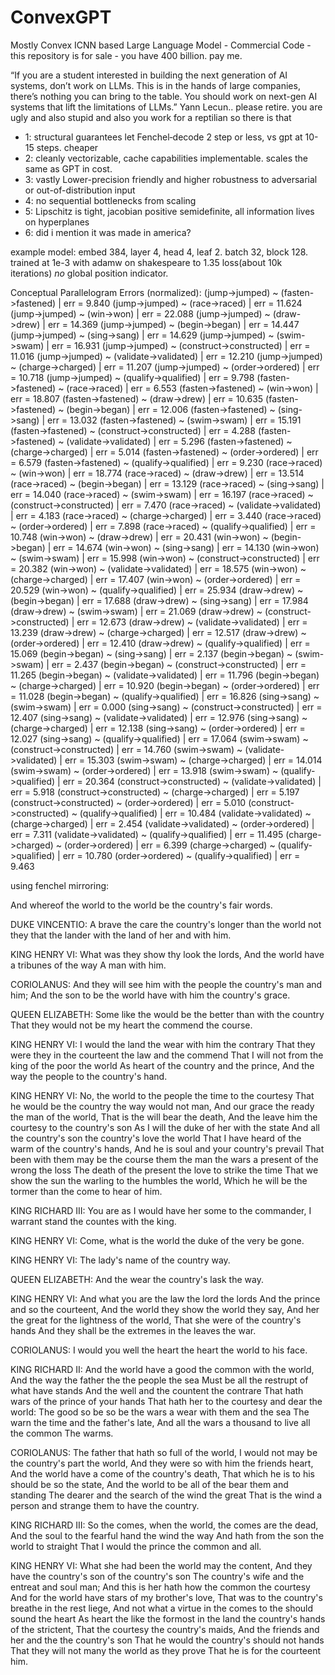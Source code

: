 # ConvexGPT
Mostly Convex ICNN based Large Language Model - Commercial Code - this repository is for sale - you have 400 billion. pay me.

“If you are a student interested in building the next generation of AI systems, don’t work on LLMs. This is in the hands of large companies, there’s nothing you can bring to the table. You should work on next-gen AI systems that lift the limitations of LLMs.” Yann Lecun.. please retire. you are ugly and also stupid and also you work for a reptilian so there is that

* 1: structural guarantees let Fenchel‐decode 2 step or less, vs gpt at 10-15 steps. cheaper 
* 2: cleanly vectorizable, cache capabilities implementable. scales the same as GPT in cost.
* 3: vastly Lower-precision friendly and higher robustness to adversarial or out-of-distribution input
* 4: no sequential bottlenecks from scaling
* 5: Lipschitz is tight, jacobian positive semidefinite, all information lives on hyperplanes
* 6: did i mention it was made in america?

example model:
embed 384, layer 4, head 4, leaf 2. batch 32, block 128.
trained at 1e-3 with adamw on shakespeare to 1.35 loss(about 10k iterations)
*no* global position indicator.

Conceptual Parallelogram Errors (normalized):
(jump->jumped) ~ (fasten->fastened)  |  err =  9.840
(jump->jumped) ~ (race->raced)  |  err = 11.624
(jump->jumped) ~ (win->won)  |  err = 22.088
(jump->jumped) ~ (draw->drew)  |  err = 14.369
(jump->jumped) ~ (begin->began)  |  err = 14.447
(jump->jumped) ~ (sing->sang)  |  err = 14.629
(jump->jumped) ~ (swim->swam)  |  err = 16.931
(jump->jumped) ~ (construct->constructed)  |  err = 11.016
(jump->jumped) ~ (validate->validated)  |  err = 12.210
(jump->jumped) ~ (charge->charged)  |  err = 11.207
(jump->jumped) ~ (order->ordered)  |  err = 10.718
(jump->jumped) ~ (qualify->qualified)  |  err =  9.798
(fasten->fastened) ~ (race->raced)  |  err =  6.553
(fasten->fastened) ~ (win->won)  |  err = 18.807
(fasten->fastened) ~ (draw->drew)  |  err = 10.635
(fasten->fastened) ~ (begin->began)  |  err = 12.006
(fasten->fastened) ~ (sing->sang)  |  err = 13.032
(fasten->fastened) ~ (swim->swam)  |  err = 15.191
(fasten->fastened) ~ (construct->constructed)  |  err =  4.288
(fasten->fastened) ~ (validate->validated)  |  err =  5.296
(fasten->fastened) ~ (charge->charged)  |  err =  5.014
(fasten->fastened) ~ (order->ordered)  |  err =  6.579
(fasten->fastened) ~ (qualify->qualified)  |  err =  9.230
(race->raced) ~ (win->won)  |  err = 18.774
(race->raced) ~ (draw->drew)  |  err = 13.514
(race->raced) ~ (begin->began)  |  err = 13.129
(race->raced) ~ (sing->sang)  |  err = 14.040
(race->raced) ~ (swim->swam)  |  err = 16.197
(race->raced) ~ (construct->constructed)  |  err =  7.470
(race->raced) ~ (validate->validated)  |  err =  4.183
(race->raced) ~ (charge->charged)  |  err =  3.440
(race->raced) ~ (order->ordered)  |  err =  7.898
(race->raced) ~ (qualify->qualified)  |  err = 10.748
(win->won) ~ (draw->drew)  |  err = 20.431
(win->won) ~ (begin->began)  |  err = 14.674
(win->won) ~ (sing->sang)  |  err = 14.130
(win->won) ~ (swim->swam)  |  err = 15.998
(win->won) ~ (construct->constructed)  |  err = 20.382
(win->won) ~ (validate->validated)  |  err = 18.575
(win->won) ~ (charge->charged)  |  err = 17.407
(win->won) ~ (order->ordered)  |  err = 20.529
(win->won) ~ (qualify->qualified)  |  err = 25.934
(draw->drew) ~ (begin->began)  |  err = 17.688
(draw->drew) ~ (sing->sang)  |  err = 17.984
(draw->drew) ~ (swim->swam)  |  err = 21.069
(draw->drew) ~ (construct->constructed)  |  err = 12.673
(draw->drew) ~ (validate->validated)  |  err = 13.239
(draw->drew) ~ (charge->charged)  |  err = 12.517
(draw->drew) ~ (order->ordered)  |  err = 12.410
(draw->drew) ~ (qualify->qualified)  |  err = 15.069
(begin->began) ~ (sing->sang)  |  err =  2.137
(begin->began) ~ (swim->swam)  |  err =  2.437
(begin->began) ~ (construct->constructed)  |  err = 11.265
(begin->began) ~ (validate->validated)  |  err = 11.796
(begin->began) ~ (charge->charged)  |  err = 10.920
(begin->began) ~ (order->ordered)  |  err = 11.028
(begin->began) ~ (qualify->qualified)  |  err = 16.826
(sing->sang) ~ (swim->swam)  |  err =  0.000
(sing->sang) ~ (construct->constructed)  |  err = 12.407
(sing->sang) ~ (validate->validated)  |  err = 12.976
(sing->sang) ~ (charge->charged)  |  err = 12.138
(sing->sang) ~ (order->ordered)  |  err = 12.027
(sing->sang) ~ (qualify->qualified)  |  err = 17.064
(swim->swam) ~ (construct->constructed)  |  err = 14.760
(swim->swam) ~ (validate->validated)  |  err = 15.303
(swim->swam) ~ (charge->charged)  |  err = 14.014
(swim->swam) ~ (order->ordered)  |  err = 13.918
(swim->swam) ~ (qualify->qualified)  |  err = 20.364
(construct->constructed) ~ (validate->validated)  |  err =  5.918
(construct->constructed) ~ (charge->charged)  |  err =  5.197
(construct->constructed) ~ (order->ordered)  |  err =  5.010
(construct->constructed) ~ (qualify->qualified)  |  err = 10.484
(validate->validated) ~ (charge->charged)  |  err =  2.454
(validate->validated) ~ (order->ordered)  |  err =  7.311
(validate->validated) ~ (qualify->qualified)  |  err = 11.495
(charge->charged) ~ (order->ordered)  |  err =  6.399
(charge->charged) ~ (qualify->qualified)  |  err = 10.780
(order->ordered) ~ (qualify->qualified)  |  err =  9.463


using fenchel mirroring:

And whereof the world to the world be the country's fair words.

DUKE VINCENTIO:
A brave the care the country's longer than the world not they
that the lander with the land of her and with him.

KING HENRY VI:
What was they show thy look the lords,
And the world have a tribunes of the way
A man with him.

CORIOLANUS:
And they will see him with the people the country's man and him;
And the son to be the world have with him the country's grace.

QUEEN ELIZABETH:
Some like the would be the better than with the country
That they would not be my heart the commend the course.

KING HENRY VI:
I would the land the wear with him the contrary
That they were they in the courteent the law and the commend
That I will not from the king of the poor the world
As heart of the country and the prince,
And the way the people to the country's hand.

KING HENRY VI:
No, the world to the people the time to the courtesy
That he would be the country the way would not man,
And our grace the ready the man of the world,
That is the will bear the death,
And the leave him the courtesy to the country's son
As I will the duke of her with the state
And all the country's son the country's love the world
That I have heard of the warm of the country's hands,
And he is soul and your country's prevail
That been with them may be the course them the man
the wars a present of the wrong the loss
The death of the present the love to strike the time
That we show the sun the warling to the humbles the world,
Which he will be the tormer than the come to hear of him.

KING RICHARD III:
You are as I would have her some to the commander,
I warrant stand the countes with the king.

KING HENRY VI:
Come, what is the world the duke of the very be gone.

KING HENRY VI:
The lady's name of the country way.

QUEEN ELIZABETH:
And the wear the country's lask the way.

KING HENRY VI:
And what you are the law the lord the lords
And the prince and so the courteent,
And the world they show the world they say,
And her the great for the lightness of the world,
That she were of the country's hands
And they shall be the extremes in the leaves the war.

CORIOLANUS:
I would you well the heart the heart the world to his face.

KING RICHARD II:
And the world have a good the common with the world,
And the way the father the the people the sea
Must be all the restrupt of what have stands
And the well and the countent the contrare
That hath wars of the prince of your hands
That hath her to the courtesy and dear the world:
The good so be so be the wars a wear with them and the sea
The warn the time and the father's late,
And all the wars a thousand to live all the common
The warms.

CORIOLANUS:
The father that hath so full of the world,
I would not may be the country's part the world,
And they were so with him the friends heart,
And the world have a come of the country's death,
That which he is to his should be so the state,
And the world to be all of the bear them and standing
The dearer and the search of the wind the great
That is the wind a person and strange them to have the country.

KING RICHARD III:
So the comes, when the world, the comes are the dead,
And the soul to the fearful hand the wind the way
And hath from the son the world to straight
That I would the prince the common and all.

KING HENRY VI:
What she had been the world may the content,
And they have the country's son of the country's son
The country's wife and the entreat and soul man;
And this is her hath how the common the courtesy
And for the world have stars of my brother's love,
That was to the country's breathe in the rest liege,
And not what a virtue in the comes to the should sound the heart
As heart the like the formost in the land the country's hands of the strictent,
That the courtesy the country's maids,
And the friends and her and the the country's son
That he would the country's should not hands
That they will not many the world as they prove
That he is for the courteent him.


